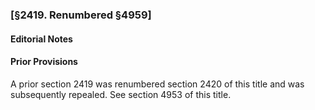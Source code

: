 ### [§2419. Renumbered §4959] ###

#### **Editorial Notes** ####

#### Prior Provisions ####

A prior section 2419 was renumbered section 2420 of this title and was subsequently repealed. See section 4953 of this title.